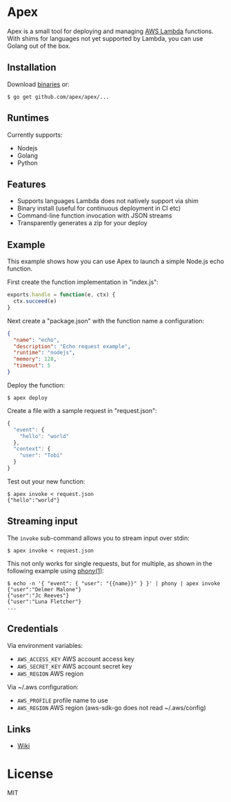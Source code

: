 
# Apex

Apex is a small tool for deploying and managing [AWS Lambda](https://aws.amazon.com/lambda/) functions. With shims for languages not yet supported by Lambda, you can use Golang out of the box.

## Installation

Download [binaries](https://github.com/apex/apex/releases) or:

```
$ go get github.com/apex/apex/...
```

## Runtimes

Currently supports:

- Nodejs
- Golang
- Python

## Features

- Supports languages Lambda does not natively support via shim
- Binary install (useful for continuous deployment in CI etc)
- Command-line function invocation with JSON streams
- Transparently generates a zip for your deploy

## Example

This example shows how you can use Apex to launch a simple Node.js echo function.

First create the function implementation in "index.js":

```js
exports.handle = function(e, ctx) {
  ctx.succeed(e)
}
```

Next create a "package.json" with the function name a configuration:

```json
{
  "name": "echo",
  "description": "Echo request example",
  "runtime": "nodejs",
  "memory": 128,
  "timeout": 5
}
```

Deploy the function:

```
$ apex deploy
```

Create a file with a sample request in "request.json":

```js
{
  "event": {
    "hello": "world"
  },
  "context": {
    "user": "Tobi"
  }
}
```

Test out your new function:

```
$ apex invoke < request.json
{"hello":"world"}
```

## Streaming input

The `invoke` sub-command allows you to stream input over stdin:

```
$ apex invoke < request.json
```

This not only works for single requests, but for multiple, as shown in the following example using [phony(1)](https://github.com/yields/phony):

```
$ echo -n '{ "event": { "user": "{{name}}" } }' | phony | apex invoke
{"user":"Delmer Malone"}
{"user":"Jc Reeves"}
{"user":"Luna Fletcher"}
...
```

## Credentials

Via environment variables:

- `AWS_ACCESS_KEY` AWS account access key
- `AWS_SECRET_KEY` AWS account secret key
- `AWS_REGION` AWS region

Via ~/.aws configuration:

- `AWS_PROFILE` profile name to use
- `AWS_REGION` AWS region (aws-sdk-go does not read ~/.aws/config)

## Links

- [Wiki](https://github.com/apex/apex/wiki)

# License

MIT
